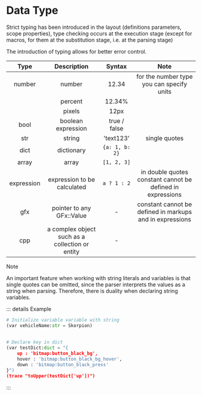 # Data Type

Strict typing has been introduced in the layout (definitions parameters, scope properties), type checking occurs at the execution stage (except for macros, for them at the substitution stage, i.e. at the parsing stage)

The introduction of typing allows for better error control.

| Type | Description | Syntax | Note |
| :--: | :---------: | :----: | :--: |
| number | number | 12.34 | for the number type you can specify units |
|        | percent | 12.34% |  |
|        | pixels | 12px |  |
| bool | boolean expression | true / false |  |
| str | string | 'text123' | single quotes |
| dict | dictionary | `{a: 1, b: 2}` |  |
| array | array | `[1, 2, 3]` |  |
| expression | expression to be calculated | `a ? 1 : 2` | in double quotes<br>constant cannot be defined in expressions |
| gfx | pointer to any GFx::Value | - | constant cannot be defined in markups and in expressions |
| cpp | a complex object such as a collection or entity | - |  |

> [!NOTE]
> An important feature when working with string literals and variables is that single quotes can be omitted, since the parser interprets the values as a string when parsing. Therefore, there is duality when declaring string variables.

::: details Example
```python
# Initialize variable variable with string
(var vehicleName:str = Skorpion)
  
  
# Declare key in dict
(var testDict:dict = "{
    up : 'bitmap:button_black_bg',
    hover : 'bitmap:button_black_bg_hover',
    down : 'bitmap:button_black_press'
}")
(trace "toUpper(testDict['up'])")
```
:::
